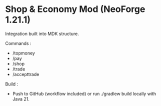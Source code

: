 # Shop & Economy Mod (NeoForge 1.21.1)

Integration built into MDK structure.

Commands :
- /topmoney
- /pay <player> <amount>
- /shop
- /trade <player>
- /accepttrade

Build :
- Push to GitHub (workflow included) or run ./gradlew build locally with Java 21.
